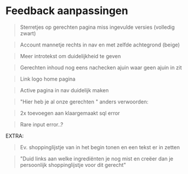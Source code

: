 # Feedback aanpassingen

> Sterretjes op gerechten pagina miss ingevulde versies (volledig zwart)

> Account mannetje rechts in nav en met zelfde achtegrond (beige)

> Meer introtekst om duidelijkheid te geven

> Gerechten inhoud nog eens nachecken ajuin waar geen ajuin in zit

> Link logo home pagina

> Active pagina in nav duidelijk maken

> "Hier heb je al onze gerechten " anders verwoorden:

> 2x toevoegen aan klaargemaakt sql error

> Rare input error..?

EXTRA:

> Ev. shoppinglijstje van in het begin tonen en een tekst er in zetten

> "Duid links aan welke ingrediënten je nog mist en creëer dan je persoonlijk shoppinglijstje voor dit gerecht"

